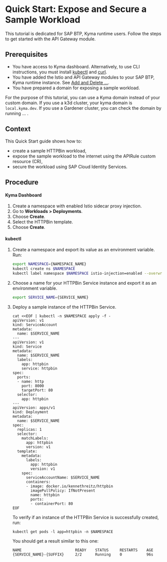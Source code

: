 # Quick Start: Expose and Secure a Sample Workload

This tutorial is dedicated for SAP BTP, Kyma runtime users. Follow the steps to get started with the API Gateway module.

## Prerequisites

- You have access to Kyma dashboard. Alternatively, to use CLI instructions, you must install [kubectl](https://help.sap.com/docs/btp/sap-business-technology-platform-internal/access-kyma-instance-using-kubectl?locale=en-US&state=DRAFT&version=Internal&comment_id=22217515&show_comments=true) and [curl](https://curl.se/).
- You have added the Istio and API Gateway modules to your SAP BTP, Kyma runtime instance. See [Add and Delete ...]().
- You have prepared a domain for exposing a sample workload.

For the purpose of this tutorial, you can use a Kyma domain instead of your custom domain. If you use a k3d cluster, your kyma domain is `local.kyma.dev`. If you use a Gardener cluster, you can check the domain by running ... .

## Context
This Quick Start guide shows how to:
- create a sample HTTPBin workload,
- expose the sample workload to the internet using the APIRule custom resource (CR),
- secure the workload using SAP Cloud Identity Services.

## Procedure

<!-- tabs:start -->
#### **Kyma Dashboard**

1. Create a namespace with enabled Istio sidecar proxy injection.
2. Go to **Workloads > Deployments**.
3. Choose **Create**. 
4. Select the HTTPBin template.
5. Choose **Create**.

#### **kubectl**

1. Create a namespace and export its value as an environment variable. Run:

    ```bash
    export NAMESPACE={NAMESPACE_NAME}
    kubectl create ns $NAMESPACE
    kubectl label namespace $NAMESPACE istio-injection=enabled --overwrite
    ```

2. Choose a name for your HTTPBin Service instance and export it as an environment variable.

    ```bash
    export SERVICE_NAME={SERVICE_NAME}
    ```

3. Deploy a sample instance of the HTTPBin Service.

    ```shell
    cat <<EOF | kubectl -n $NAMESPACE apply -f -
    apiVersion: v1
    kind: ServiceAccount
    metadata:
      name: $SERVICE_NAME
    ---
    apiVersion: v1
    kind: Service
    metadata:
      name: $SERVICE_NAME
      labels:
        app: httpbin
        service: httpbin
    spec:
      ports:
      - name: http
        port: 8000
        targetPort: 80
      selector:
        app: httpbin
    ---
    apiVersion: apps/v1
    kind: Deployment
    metadata:
      name: $SERVICE_NAME
    spec:
      replicas: 1
      selector:
        matchLabels:
          app: httpbin
          version: v1
      template:
        metadata:
          labels:
            app: httpbin
            version: v1
        spec:
          serviceAccountName: $SERVICE_NAME
          containers:
          - image: docker.io/kennethreitz/httpbin
            imagePullPolicy: IfNotPresent
            name: httpbin
            ports:
            - containerPort: 80
    EOF
    ```

    To verify if an instance of the HTTPBin Service is successfully created, run:

    ```shell
    kubectl get pods -l app=httpbin -n $NAMESPACE
    ```

    You should get a result similar to this one:

    ```shell
    NAME                        READY    STATUS     RESTARTS    AGE
    {SERVICE_NAME}-{SUFFIX}     2/2      Running    0           96s
    ```

<!-- tabs:end -->

